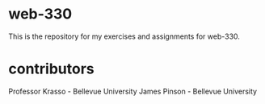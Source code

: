 # web-330
This is the repository for my exercises and assignments for web-330.

# contributors
Professor Krasso - Bellevue University
James Pinson - Bellevue University
